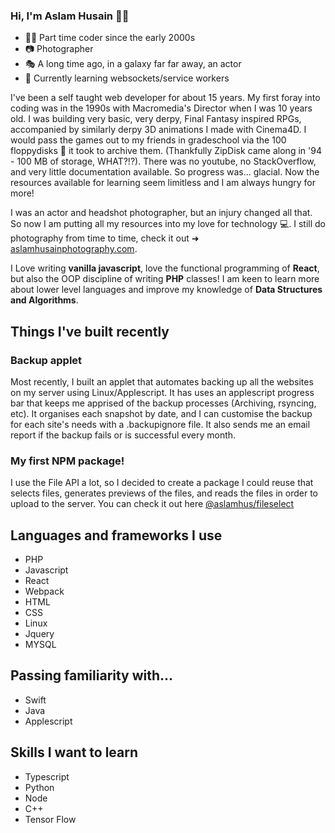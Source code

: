 ### Hi, I'm Aslam Husain 👋🏽


- 🧑‍💻 Part time coder since the early 2000s  
- 📷 Photographer
- 🎭 A long time ago, in a galaxy far far away, an actor 
- 🌱 Currently learning websockets/service workers 

I've been a self taught web developer for about 15 years. My first foray into coding was in the 1990s with Macromedia's Director when I was 10 years old. I was building very basic, very derpy, Final Fantasy inspired RPGs, accompanied by similarly derpy 3D animations I made with Cinema4D. I would pass the games out to my friends in gradeschool via the 100 floppydisks 💾 it took to archive them. (Thankfully ZipDisk came along in '94 - 100 MB of storage, WHAT?!?). There was no youtube, no StackOverflow, and very little documentation available. So progress was... glacial. Now the resources available for learning seem limitless and I am always hungry for more!

I was an actor and headshot photographer, but an injury changed all that. So now I am putting all my resources into my love for technology 💻. I still do photography from time to time, check it out ➜ [aslamhusainphotography.com](https://aslamhusainphotography.com).

I Love writing **vanilla javascript**, love the functional programming of **React**, but also the OOP discipline of writing **PHP** classes! I am keen to learn more about lower level languages and improve my knowledge of **Data Structures and Algorithms**.

## Things I've built recently

### Backup applet
Most recently, I built an applet that automates backing up all the websites on my server using Linux/Applescript. It has uses an applescript progress bar that keeps me apprised of the backup processes (Archiving, rsyncing, etc). It organises each snapshot by date, and I can customise the backup for each site's needs with a .backupignore file. It also sends me an email report if the backup fails or is successful every month. 

### My first NPM package!
I use the File API a lot, so I decided to create a package I could reuse that selects files, generates previews of the files, and reads the files in order to upload to the server. You can check it out here [@aslamhus/fileselect](https://github.com/aslamhus/fileselect)

## Languages and frameworks I use

- PHP
- Javascript
- React
- Webpack
- HTML
- CSS
- Linux
- Jquery
- MYSQL

## Passing familiarity with...

- Swift
- Java
- Applescript


## Skills I want to learn

- Typescript
- Python
- Node 
- C++
- Tensor Flow


<!--
**aslamhus/aslamhus** is a ✨ _special_ ✨ repository because its `README.md` (this file) appears on your GitHub profile.

Here are some ideas to get you started:

- 🔭 I’m currently working on ...
- 🌱 I’m currently learning ...
- 👯 I’m looking to collaborate on ...
- 🤔 I’m looking for help with ...
- 💬 Ask me about ...
- 📫 How to reach me: ...
- 😄 Pronouns: ...
- ⚡ Fun fact: ...
-->

